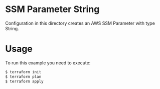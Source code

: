 SSM Parameter String
====================

Configuration in this directory creates an AWS SSM Parameter with type String.

Usage
=====

To run this example you need to execute:

```bash
$ terraform init
$ terraform plan
$ terraform apply
```
